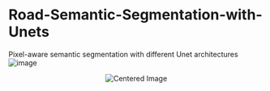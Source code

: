 # Road-Semantic-Segmentation-with-Unets
Pixel-aware semantic segmentation with different Unet architectures
![image](https://github.com/DavidAlexanderMoe/Road-Semantic-Segmentation-with-Unets/assets/122370567/9aaf2ec1-eef6-4562-91a1-b805f989f925)

<div style="text-align: center;">
  <img src="https://github.com/DavidAlexanderMoe/Road-Semantic-Segmentation-with-Unets/assets/122370567/9aaf2ec1-eef6-4562-91a1-b805f989f925" alt="Centered Image">
</div>
